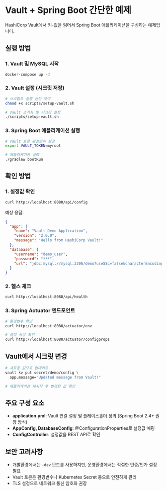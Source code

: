 # Vault + Spring Boot 간단한 예제

HashiCorp Vault에서 키-값을 읽어서 Spring Boot 애플리케이션을 구성하는 예제입니다.

## 실행 방법

### 1. Vault 및 MySQL 시작
```bash
docker-compose up -d
```

### 2. Vault 설정 (시크릿 저장)
```bash
# 스크립트 실행 권한 부여
chmod +x scripts/setup-vault.sh

# Vault 초기화 및 시크릿 설정
./scripts/setup-vault.sh
```

### 3. Spring Boot 애플리케이션 실행
```bash
# Vault 토큰 환경변수 설정
export VAULT_TOKEN=myroot

# 애플리케이션 실행
./gradlew bootRun
```

## 확인 방법

### 1. 설정값 확인
```bash
curl http://localhost:8080/api/config
```

예상 응답:
```json
{
  "app": {
    "name": "Vault Demo Application",
    "version": "2.0.0", 
    "message": "Hello from HashiCorp Vault!"
  },
  "database": {
    "username": "demo_user",
    "password": "***",
    "url": "jdbc:mysql://mysql:3306/demo?useSSL=false&characterEncoding=UTF-8"
  }
}
```

### 2. 헬스 체크
```bash
curl http://localhost:8080/api/health
```

### 3. Spring Actuator 엔드포인트
```bash
# 환경변수 확인
curl http://localhost:8080/actuator/env

# 설정 속성 확인  
curl http://localhost:8080/actuator/configprops
```

## Vault에서 시크릿 변경

```bash
# 새로운 값으로 업데이트
vault kv put secret/demo/config \
  app.message="Updated message from Vault!"

# 애플리케이션 재시작 후 변경된 값 확인
```

## 주요 구성 요소

- **application.yml**: Vault 연결 설정 및 플레이스홀더 정의 (Spring Boot 2.4+ 권장 방식)
- **AppConfig, DatabaseConfig**: @ConfigurationProperties로 설정값 매핑
- **ConfigController**: 설정값을 REST API로 확인

## 보안 고려사항

- 개발환경에서는 `-dev` 모드를 사용하지만, 운영환경에서는 적절한 인증/인가 설정 필요
- Vault 토큰은 환경변수나 Kubernetes Secret 등으로 안전하게 관리
- TLS 설정으로 네트워크 통신 암호화 권장
